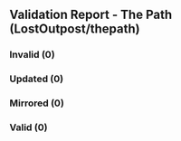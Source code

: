 ## Validation Report - The Path (LostOutpost/thepath)


### Invalid (0)
### Updated (0)
### Mirrored (0)
### Valid (0)

